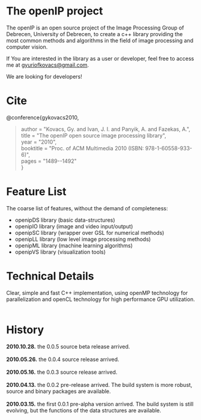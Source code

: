 # The openIP project #
The openIP is an open source project of the Image Processing Group of Debrecen, University of Debrecen, to create a c++ library providing the most common methods and algorithms in the field of image processing and computer vision.

If You are interested in the library as a user or developer, feel free to access me at gyuriofkovacs@gmail.com.

We are looking for developers!

# Cite #
@conference{gykovacs2010, <br>
<blockquote>author = "Kovacs, Gy. and Ivan, J. I. and Panyik, A. and Fazekas, A.", <br>
title = "The openIP open source image processing library", <br>
year = "2010", <br>
booktitle = "Proc. of ACM Multimedia 2010 (ISBN: 978-1-60558-933-6)", <br>
pages = "1489--1492" <br>
}</blockquote>

<h1>Feature List</h1>

The coarse list of features, without the demand of completeness:<br>
<ul><li>openipDS library (basic data-structures)<br>
</li><li>openipIO library (image and video input/output)<br>
</li><li>openipSC library (wrapper over GSL for numerical methods)<br>
</li><li>openipLL library (low level image processing methods)<br>
</li><li>openipML library (machine learning algorithms)<br>
</li><li>openipVS library (visualization tools)</li></ul>

<h1>Technical Details</h1>
Clear, simple and fast C++ implementation, using openMP technology for parallelization and openCL technology for high performance GPU utilization.<br>
<br>
<h1>History</h1>

<b>2010.10.28.</b> the 0.0.5 source beta release arrived.<br>
<br>
<b>2010.05.26.</b> the 0.0.4 source release arrived.<br>
<br>
<b>2010.05.16.</b> the 0.0.3 source release arrived.<br>
<br>
<b>2010.04.13.</b> the 0.0.2 pre-release arrived. The build system is more robust, source and binary packages are available.<br>
<br>
<b>2010.03.15.</b> the first 0.0.1 pre-alpha version arrived. The build system is still evolving, but the functions of the data structures are available.